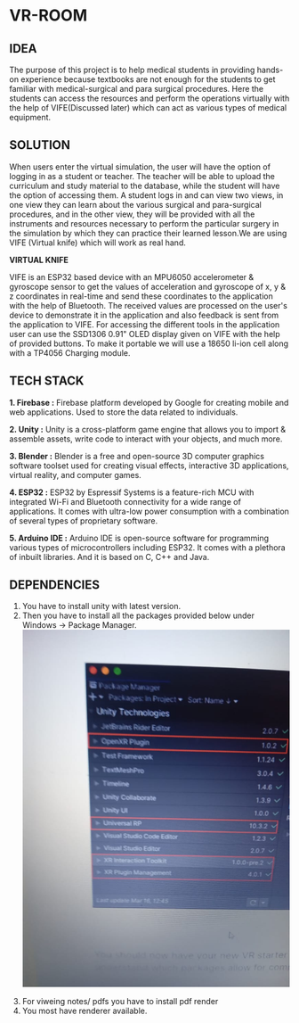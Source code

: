 # VR-ROOM

## **IDEA**


The purpose of this project is to help medical students in providing hands-on experience because textbooks are not enough for the students to get familiar with medical-surgical and para surgical procedures. Here the students can access the resources and perform the operations virtually with the help of VIFE(Discussed later) which can act as various types of medical equipment. 


## **SOLUTION**


When users enter the virtual simulation, the user will have the option of logging in as a student or teacher. The teacher will be able to upload the curriculum and study material to the database, while the student will have the option of accessing them. A student logs in and can view two views, in one view they can learn about the various surgical and para-surgical procedures, and in the other view, they will be provided with all the instruments and resources necessary to perform the particular surgery in the simulation by which they can practice their learned lesson.We are using VIFE (Virtual knife) which will work as real hand.

**VIRTUAL KNIFE**


VIFE is an ESP32 based device with an MPU6050 accelerometer & gyroscope sensor to get the values of acceleration and gyroscope of x, y & z coordinates in real-time and send these coordinates to the application with the help of Bluetooth. The received values are processed on the user's device to demonstrate it in the application and also feedback is sent from the application to VIFE. For accessing the different tools in the application user can use the SSD1306 0.91" OLED display given on VIFE with the help of provided buttons. To make it portable we will use a 18650 li-ion cell along with a TP4056 Charging module. 

## **TECH STACK**

**1. Firebase :** Firebase platform developed by Google for creating mobile and web applications. Used to store the data related to individuals.

**2. Unity :** Unity is a cross-platform game engine that allows you to import & assemble assets, write code to interact with your objects, and much more.

**3. Blender :** Blender is a free and open-source 3D computer graphics software toolset used for creating visual effects, interactive 3D applications, virtual reality, and computer games.

**4. ESP32 :** ESP32 by Espressif Systems is a feature-rich MCU with integrated Wi-Fi and Bluetooth connectivity for a wide range of applications. It comes with ultra-low power consumption with a combination of several types of proprietary software.

**5. Arduino IDE :** Arduino IDE is open-source software for programming various types of microcontrollers including ESP32. It comes with a plethora of inbuilt libraries. And it is based on C, C++ and Java.


## **DEPENDENCIES**
1. You have to install unity with latest version.
2. Then you have to install all the packages provided below under Windows -> Package Manager.
<img src="https://github.com/m0hit-kumar/VR-ROOM/blob/main/images/78374029-9af5-47bf-9c86-5ed191e94289.jpg" alt="7sakshi7" /> </p>
3. For viweing notes/ pdfs you have to install pdf render 
4. You most have renderer available.




